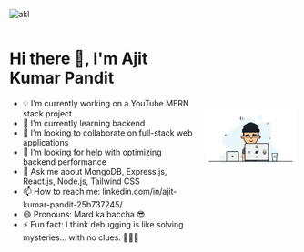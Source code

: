 ![akl](https://github.com/user-attachments/assets/1f7fb17a-8b46-4296-b5a4-bc33159c635c)



<div style="display: flex; align-items: center; justify-content: space-between;">
  <div>
    <h1>Hi there 👋, I'm Ajit Kumar Pandit</h1>
    <ul>
      <li>💡 I’m currently working on a YouTube MERN stack project</li>
      <li>🌱 I’m currently learning backend</li>
      <li>🤝 I’m looking to collaborate on full-stack web applications</li>
      <li>🤔 I’m looking for help with optimizing backend performance</li>
      <li>💬 Ask me about MongoDB, Express.js, React.js, Node.js, Tailwind CSS</li>
      <li>📫 How to reach me: linkedin.com/in/ajit-kumar-pandit-25b737245/</li>
      <li>😄 Pronouns: Mard ka baccha 😎</li>
      <li>⚡ Fun fact: I think debugging is like solving mysteries... with no clues. 🕵️‍♂️😂</li>
    </ul>
  </div>
  
  <div style="margin-left: 20px;">
    <img src="giphy.gif" alt="Coding GIF" width="250" />
  </div>
</div>

